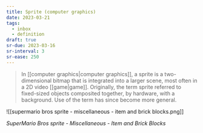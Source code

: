```yaml
---
title: Sprite (computer graphics)
date: 2023-03-21
tags:
  - inbox
  - definition
draft: true
sr-due: 2023-03-16
sr-interval: 3
sr-ease: 250
---
```


> In [[computer graphics|computer graphics]], a sprite is a
> two-dimensional bitmap that is integrated into a larger scene, most often in a
> 2D video [[game|game]]. Originally, the term sprite referred to
> fixed-sized objects composited together, by hardware, with a background. Use
> of the term has since become more general.

![[supermario bros sprite - miscellaneous - item and brick blocks.png]]

*SuperMario Bros sprite - Miscellaneous - Item and Brick Blocks*
